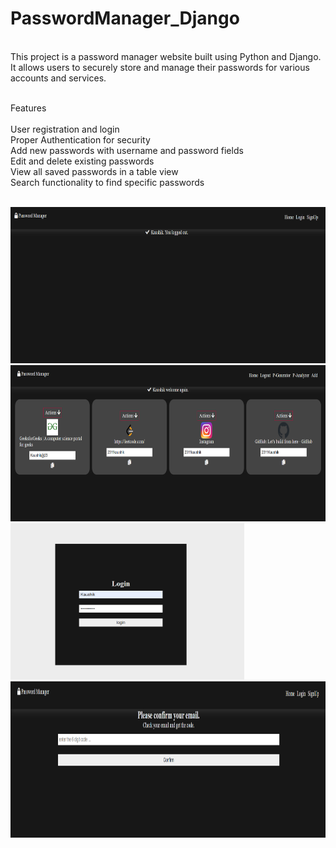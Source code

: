 # PasswordManager_Django
<br>
This project is a password manager website built using Python and Django.
It allows users to securely store and manage their passwords for various accounts and services.
<br><br>

Features<br><br>
User registration and login<br>
Proper Authentication for security<br>
Add new passwords with username and password fields<br>
Edit and delete existing passwords<br>
View all saved passwords in a table view<br>
Search functionality to find specific passwords<br>

<br>

 <img src="img1.png" height=250px > 

 <img src="img 2.png" height=250px > 

 <img src="img2.png" height=250px > 

 <img src="img 4.png" height=250px> 
<br>
